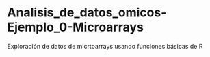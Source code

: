 # Analisis_de_datos_omicos-Ejemplo_0-Microarrays
Exploración de datos de micrtoarrays usando funciones básicas de R
